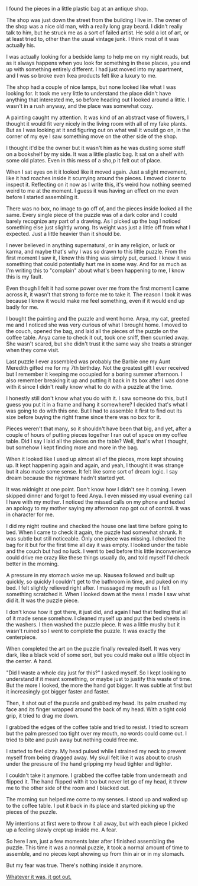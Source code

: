 I found the pieces in a little plastic bag at an antique shop. 

The shop was just down the street from the building I live in. The owner of the shop was a nice old man, with a really long gray beard. I didn't really talk to him, but he struck me as a sort of failed artist. He sold a lot of art, or at least tried to, other than the usual vintage junk. I think most of it was actually his. 

I was actually looking for a bedside lamp to help me on my night reads, but as it always happens when you look for something in these places, you end up with something entirely different. I had just moved into my apartment, and I was so broke even Ikea products felt like a luxury to me. 

The shop had a couple of nice lamps, but none looked like what I was looking for. It took me very little to understand the place didn't have anything that interested me, so before heading out I looked around a little. I wasn't in a rush anyway, and the place was somewhat cozy. 

A painting caught my attention. It was kind of an abstract vase of flowers, I thought it would fit very nicely in the living room with all of my fake plants. But as I was looking at it and figuring out on what wall it would go on, in the corner of my eye I saw something move on the other side of the shop.

 I thought it'd be the owner but it wasn't him as he was dusting some stuff on a bookshelf by my side. It was a little plastic bag. It sat on a shelf with some old plates. Even in this mess of a sho,p it felt out of place.

When I sat eyes on it it looked like it moved again. Just a slight movement, like it had roaches inside it scurrying around the pieces. I moved closer to inspect it. Reflecting on it now as I write this, it's weird how nothing seemed weird to me at the moment. I guess it was having an effect on me even before I started assembling it. 

There was no box, no image to go off of, and the pieces inside looked all the same. Every single piece of the puzzle was of a dark color and I could barely recognize any part of a drawing. As I picked up the bag I noticed something else just slightly wrong. Its weight was just a little off from what I expected. Just a little heavier than it should be.

I never believed in anything supernatural, or in any religion, or luck or karma, and maybe that's why I was so drawn to this little puzzle. From the first moment I saw it, I knew this thing was simply put, cursed. I knew it was something that could potentially hurt me in some way. And for as much as I'm writing this to "complain" about what's been happening to me, I know this is my fault. 

Even though I felt it had some power over me from the first moment I came across it, it wasn't that strong to force me to take it. The reason I took it was because I knew it would make me feel something, even if it would end up badly for me. 

I bought the painting and the puzzle and went home. Anya, my cat, greeted me and I noticed she was very curious of what I brought home. I moved to the couch, opened the bag, and laid all the pieces of the puzzle on the coffee table. Anya came to check it out, took one sniff, then scurried away. She wasn't scared, but she didn't trust it the same way she treats a stranger when they come visit. 

Last puzzle I ever assembled was probably the Barbie one my Aunt Meredith gifted me for my 7th birthday. Not the greatest gift I ever received but I remember it keeping me occupied for a boring summer afternoon. I also remember breaking it up and putting it back in its box after I was done with it since I didn't really know what to do with a puzzle at the time.

I honestly still don't know what you do with it. I saw someone do this, but I guess you put it in a frame and hang it somewhere? I decided that's what I was going to do with this one. But I had to assemble it first to find out its size before buying the right frame since there was no box for it. 

Pieces weren't that many, so it shouldn't have been that big, and yet, after a couple of hours of putting pieces together I ran out of space on my coffee table. Did I say I laid all the pieces on the table? Well, that's what I thought, but somehow I kept finding more and more in the bag. 

When it looked like I used up almost all of the pieces, more kept showing up. It kept happening again and again, and yeah, I thought it was strange but it also made some sense. It felt like some sort of dream logic. I say dream because the nightmare hadn't started yet. 

It was midnight at one point. Don't know how I didn't see it coming. I even skipped dinner and forgot to feed Anya. I even missed my usual evening call I have with my mother. I noticed the missed calls on my phone and texted an apology to my mother saying my afternoon nap got out of control. It was in character for me. 

I did my night routine and checked the house one last time before going to bed. When I came to check it again, the puzzle had somewhat shrunk. It was subtle but still noticeable. Only one piece was missing. I checked the bag for it but for the first time all day it was empty. I looked under the table and the couch but had no luck. I went to bed before this little inconvenience could drive me crazy like these things usually do, and told myself I'd check better in the morning.

A pressure in my stomach woke me up. Nausea followed and built up quickly, so quickly I couldn't get to the bathroom in time, and puked on my bed. I felt slightly relieved right after. I massaged my mouth as I felt something scratched it. When I looked down at the mess I made I saw what did it. It was the puzzle piece.

I don't know how it got there, it just did, and again I had that feeling that all of it made sense somehow. I cleaned myself up and put the bed sheets in the washers. I then washed the puzzle piece. It was a little mushy but it wasn't ruined so I went to complete the puzzle. It was exactly the centerpiece. 

When completed the art on the puzzle finally revealed itself. It was very dark, like a black void of some sort, but you could make out a little object in the center. A hand. 

"Did I waste a whole day just for this?" I asked myself. So I kept looking to understand if it meant something, or maybe just to justify this waste of time. But the more I looked, the more the hand got bigger. It was subtle at first but it increasingly got bigger faster and faster. 

Then, it shot out of the puzzle and grabbed my head. Its palm crushed my face and its finger wrapped around the back of my head. With a tight cold grip, it tried to drag me down. 

I grabbed the edges of the coffee table and tried to resist. I tried to scream but the palm pressed too tight over my mouth, no words could come out. I tried to bite and push away but nothing could free me. 

I started to feel dizzy. My head pulsed while I strained my neck to prevent myself from being dragged away. My skull felt like it was about to crush under the pressure of the hand gripping my head tighter and tighter. 

I couldn't take it anymore. I grabbed the coffee table from underneath and flipped it. The hand flipped with it too but never let go of my head, it threw me to the other side of the room and I blacked out. 

The morning sun helped me come to my senses. I stood up and walked up to the coffee table. I put it back in its place and started picking up the pieces of the puzzle. 

My intentions at first were to throw it all away, but with each piece I picked up a feeling slowly crept up inside me. A fear.

So here I am, just a few moments later after I finished assembling the puzzle. This time it was a normal puzzle, it took a normal amount of time to assemble, and no pieces kept showing up from thin air or in my stomach. 

But my fear was true. There's nothing inside it anymore. 

[Whatever it was, it got out. ](https://www.reddit.com/user/NoobNoSleeper/?utm_source=share&utm_medium=web3x&utm_name=web3xcss&utm_term=1&utm_content=share_button)